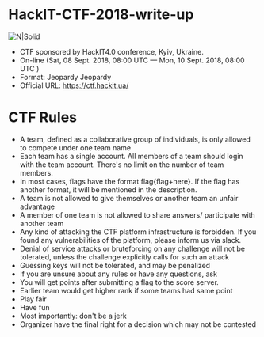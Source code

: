 # HackIT-CTF-2018-write-up

![N|Solid](https://ctftime.org/media/cache/e6/b3/e6b3d1861299d4513cbfcec78c8b60d0.png)


  - CTF sponsored by HackIT4.0 conference, Kyiv, Ukraine. 
  - On-line (Sat, 08 Sept. 2018, 08:00 UTC — Mon, 10 Sept. 2018, 08:00 UTC )
  - Format: Jeopardy Jeopardy
  - Official URL: https://ctf.hackit.ua/


# CTF Rules 

  - A team, defined as a collaborative group of individuals, is only allowed to compete under one team name
- Each team has a single account. All members of a team should login with the team account. There's no limit on the number of team members.
- In most cases, flags have the format flag{flag+here}. If the flag has another format, it will be mentioned in the description.
- A team is not allowed to give themselves or another team an unfair advantage
- A member of one team is not allowed to share answers/ participate with another team
- Any kind of attacking the CTF platform infrastructure is forbidden. If you found any vulnerabilities of the platform, please inform us via slack.
- Denial of service attacks or bruteforcing on any challenge will not be tolerated, unless the challenge explicitly calls for such an attack
- Guessing keys will not be tolerated, and may be penalized
- If you are unsure about any rules or have any questions, ask
- You will get points after submitting a flag to the score server.
- Earlier team would get higher rank if some teams had same point
- Play fair
- Have fun
- Most importantly: don't be a jerk
- Organizer have the final right for a decision which may not be contested

